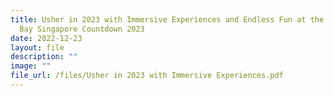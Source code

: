 ```yaml
---
title: Usher in 2023 with Immersive Experiences and Endless Fun at the Marina
  Bay Singapore Countdown 2023
date: 2022-12-23
layout: file
description: ""
image: ""
file_url: /files/Usher in 2023 with Immersive Experiences.pdf
---
```

